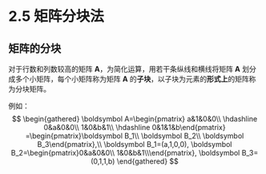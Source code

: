 # 2.5 矩阵分块法

## 矩阵的分块

对于行数和列数较高的矩阵 $\boldsymbol A$，为简化运算，用若干条纵线和横线将矩阵 $\boldsymbol A$ 划分成多个小矩阵，每个小矩阵称为矩阵 $\boldsymbol A$ 的**子块**，以子块为元素的**形式上**的矩阵称为分块矩阵。

例如：
$$
\begin{gathered}
\boldsymbol A=\begin{pmatrix}
a&1&0&0\\
\hdashline
0&a&0&0\\
1&0&b&1\\
\hdashline
0&1&1&b\end{pmatrix}
=\begin{pmatrix}\boldsymbol B_1\\ \boldsymbol B_2\\ \boldsymbol B_3\end{pmatrix},\\
\boldsymbol B_1=(a,1,0,0),
\boldsymbol B_2=\begin{pmatrix}0&a&0&0\\
1&0&b&1\\\end{pmatrix},
\boldsymbol B_3=(0,1,1,b)
\end{gathered}
$$
